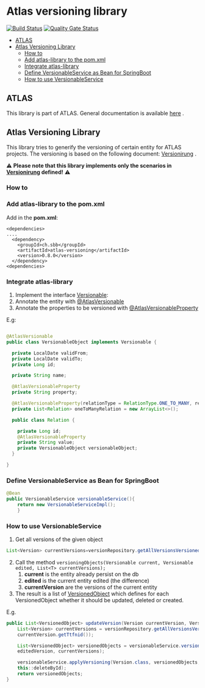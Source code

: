 # Atlas versioning library

[![Build Status](https://ci.sbb.ch/job/KI_ATLAS/job/atlas-versioning/job/master/badge/icon)](https://ci.sbb.ch/job/KI_ATLAS/job/atlas-versioning/job/master/)
[![Quality Gate Status](https://codequality.sbb.ch/api/project_badges/measure?project=ch.sbb%3Aatlas-versioning&metric=alert_status)](https://codequality.sbb.ch/dashboard?id=ch.sbb%3Aatlas-versioning)

<!-- toc -->

- [ATLAS](#atlas)
- [Atlas Versioning Library](#atlas-versioning-library)
    * [How to](#how-to)
    * [Add atlas-library to the pom.xml](#add-atlas-library-to-the-pomxml)
    * [Integrate atlas-library](#integrate-atlas-library)
    * [Define VersionableService as Bean for SpringBoot](#define-versionableservice-as-bean-for-springboot)
    * [How to use VersionableService](#how-to-use-versionableservice)

<!-- tocstop -->

## ATLAS

This library is part of ATLAS. General documentation is
available [here](https://code.sbb.ch/projects/KI_ATLAS/repos/atlas-backend/browse/README.md#big-picture)
.

## Atlas Versioning Library

This library tries to generify the versioning of certain entity for ATLAS projects. The versioning
is based on the following
document: [Versionirung](https://confluence.sbb.ch/pages/viewpage.action?spaceKey=ATLAS&title=%5BATLAS%5D+8.7+Versionierung)
.

:warning: **Please note that this library implements only the scenarios
in [Versionirung](https://confluence.sbb.ch/pages/viewpage.action?spaceKey=ATLAS&title=%5BATLAS%5D+8.7+Versionierung)
defined!** :warning:

### How to

### Add atlas-library to the pom.xml

Add in the **pom.xml**:

```
<dependencies>
....
  <dependency>
    <groupId>ch.sbb</groupId>
	<artifactId>atlas-versioning</artifactId>
	<version>0.8.0</version>
  </dependency>
<dependencies>
```

### Integrate atlas-library

1. Implement the
   interface [Versionable](src/main/java/ch/sbb/atlas/versioning/model/Versionable.java):
2. Annotate the entity
   with [@AtlasVersionable](src/main/java/ch/sbb/atlas/versioning/annotation/AtlasVersionable.java)
3. Annotate the properties to be versioned
   with [@AtlasVersionableProperty](src/main/java/ch/sbb/atlas/versioning/annotation/AtlasVersionableProperty.java)

E.g:

```java

@AtlasVersionable
public class VersionableObject implements Versionable {

  private LocalDate validFrom;
  private LocalDate validTo;
  private Long id;

  private String name;

  @AtlasVersionableProperty
  private String property;

  @AtlasVersionableProperty(relationType = RelationType.ONE_TO_MANY, relationsFields = {"value"})
  private List<Relation> oneToManyRelation = new ArrayList<>();

  public class Relation {

    private Long id;
    @AtlasVersionableProperty
    private String value;
    private VersionableObject versionableObject;
  }

}
```

### Define VersionableService as Bean for SpringBoot

```java
@Bean
public VersionableService versionableService(){
    return new VersionableServiceImpl();
    }
```

### How to use VersionableService

1. Get all versions of the given object

````java
List<Version> currentVersions=versionRepository.getAllVersionsVersioned(currentVersion.getTtfnid());
````

2. Call the
   method ````versioningObjects(Versionable current, Versionable edited, List<T> currentVersions);````
    1. **current** is the entity already persist on the db
    2. **edited** is the current entity edited (the difference)
    3. **currentVersion** are the versions of the current entity
3. The result is a list
   of [VersionedObject](src/main/java/ch/sbb/atlas/versioning/model/VersionedObject.java) which
   defines for each VersionedObject whether it should be updated, deleted or created.

E.g.

````java
public List<VersionedObject> updateVersion(Version currentVersion, Version editedVersion) {
    List<Version> currentVersions = versionRepository.getAllVersionsVersioned(
    currentVersion.getTtfnid());

    List<VersionedObject> versionedObjects = versionableService.versioningObjects(currentVersion,
    editedVersion, currentVersions);

    versionableService.applyVersioning(Version.class, versionedObjects, this::save,
    this::deleteById);
    return versionedObjects;
}
````
